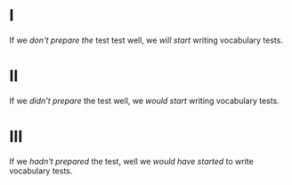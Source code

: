 # I
If we *don't prepare the* test test well, we *will start* writing vocabulary tests.
# II
If we *didn't prepare* the test well, we *would start* writing vocabulary tests.
# III
If we *hadn't prepared* the test, well we *would have started* to write vocabulary tests.